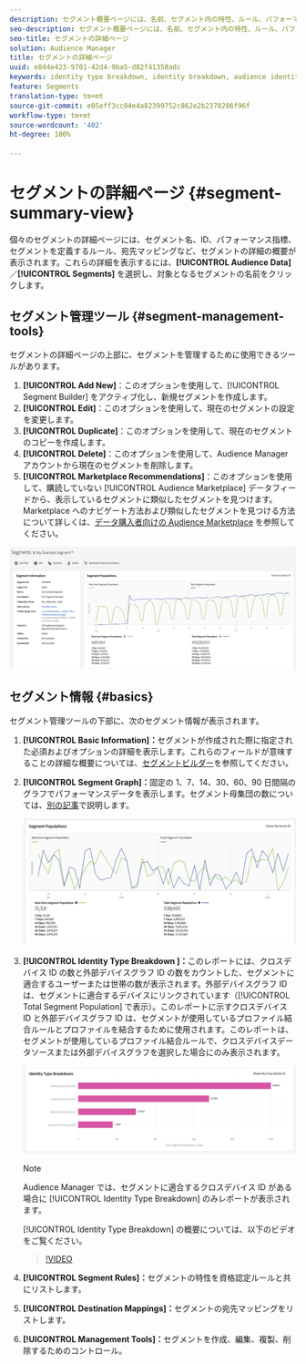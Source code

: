 ```yaml
---
description: セグメント概要ページには、名前、セグメント内の特性、ルール、パフォーマンスデータ、宛先マッピング情報などが表示されます。
seo-description: セグメント概要ページには、名前、セグメント内の特性、ルール、パフォーマンスデータ、宛先マッピング情報などが表示されます。
seo-title: セグメントの詳細ページ
solution: Audience Manager
title: セグメントの詳細ページ
uuid: e844e423-9701-42d4-9ba5-d82f41358adc
keywords: identity type breakdown, identity breakdown, audience identity reporting, cross-device, cross-device ID, device ID
feature: Segments
translation-type: tm+mt
source-git-commit: e05eff3cc04e4a82399752c862e2b2370286f96f
workflow-type: tm+mt
source-wordcount: '402'
ht-degree: 100%

---
```



# セグメントの詳細ページ {#segment-summary-view}

個々のセグメントの詳細ページには、セグメント名、ID、パフォーマンス指標、セグメントを定義するルール、宛先マッピングなど、セグメントの詳細の概要が表示されます。これらの詳細を表示するには、**[!UICONTROL Audience Data]**／**[!UICONTROL Segments]** を選択し、対象となるセグメントの名前をクリックします。

## セグメント管理ツール {#segment-management-tools}

セグメントの詳細ページの上部に、セグメントを管理するために使用できるツールがあります。

1. **[!UICONTROL Add New]**：このオプションを使用して、[!UICONTROL Segment Builder] をアクティブ化し、新規セグメントを作成します。
2. **[!UICONTROL Edit]**：このオプションを使用して、現在のセグメントの設定を変更します。
3. **[!UICONTROL Duplicate]**：このオプションを使用して、現在のセグメントのコピーを作成します。
4. **[!UICONTROL Delete]**：このオプションを使用して、Audience Manager アカウントから現在のセグメントを削除します。
5. **[!UICONTROL Marketplace Recommendations]**：このオプションを使用して、購読していない [!UICONTROL Audience Marketplace] データフィードから、表示しているセグメントに類似したセグメントを見つけます。Marketplace へのナビゲート方法および類似したセグメントを見つける方法について詳しくは、[データ購入者向けの Audience Marketplace](../audience-marketplace/marketplace-data-buyers/marketplace-data-buyers.md) を参照してください。

![basic-segment-information](assets/basic-segment-information.png)

## セグメント情報 {#basics}

セグメント管理ツールの下部に、次のセグメント情報が表示されます。

1. **[!UICONTROL Basic Information]：**&#x200B;セグメントが作成された際に指定された必須およびオプションの詳細を表示します。これらのフィールドが意味することの詳細な概要については、[セグメントビルダー](segment-builder.md)を参照してください。
2. **[!UICONTROL Segment Graph]：**&#x200B;固定の 1、7、14、30、60、90 日間隔のグラフでパフォーマンスデータを表示します。セグメント母集団の数については、[別の記事](../../features/segments/segment-builder-data.md)で説明します。

   ![セグメントグラフ](assets/segment-graph.png)

3. **[!UICONTROL Identity Type Breakdown ]：**&#x200B;このレポートには、クロスデバイス ID の数と外部デバイスグラフ ID の数をカウントした、セグメントに適合するユーザーまたは世帯の数が表示されます。外部デバイスグラフ ID は、セグメントに適合するデバイスにリンクされています（[!UICONTROL Total Segment Population] で表示）。このレポートに示すクロスデバイス ID と外部デバイスグラフ ID は、セグメントが使用しているプロファイル結合ルールとプロファイルを結合するために使用されます。このレポートは、セグメントが使用しているプロファイル結合ルールで、クロスデバイスデータソースまたは外部デバイスグラフを選択した場合にのみ表示されます。

   ![セグメントグラフ](assets/segment-type.png)

   >[!NOTE]
   >
   >Audience Manager では、セグメントに適合するクロスデバイス ID がある場合に [!UICONTROL Identity Type Breakdown] のみレポートが表示されます。

   [!UICONTROL Identity Type Breakdown] の概要については、以下のビデオをご覧ください。
   >[!VIDEO](https://video.tv.adobe.com/v/27977/)

4. **[!UICONTROL Segment Rules]：**&#x200B;セグメントの特性を資格認定ルールと共にリストします。
5. **[!UICONTROL Destination Mappings]：**&#x200B;セグメントの宛先マッピングをリストします。
6. **[!UICONTROL Management Tools]：**&#x200B;セグメントを作成、編集、複製、削除するためのコントロール。